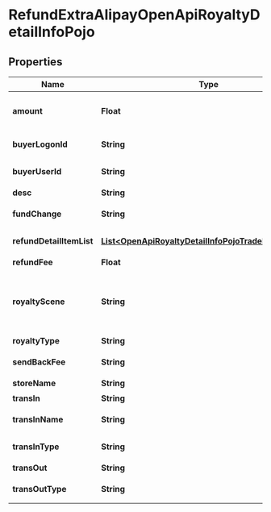 
# RefundExtraAlipayOpenApiRoyaltyDetailInfoPojo

## Properties
Name | Type | Description | Notes
------------ | ------------- | ------------- | -------------
**amount** | **Float** | 分账的金额，单位为元 |  [optional]
**buyerLogonId** | **String** | 买家支付宝账号 |  [optional]
**buyerUserId** | **String** | 买家在支付宝的用户id |  [optional]
**desc** | **String** | 分账描述 |  [optional]
**fundChange** | **String** | 分账变更消息 |  [optional]
**refundDetailItemList** | [**List&lt;OpenApiRoyaltyDetailInfoPojoTradeFundBillItem&gt;**](OpenApiRoyaltyDetailInfoPojoTradeFundBillItem.md) | 退款使用的资金渠道 |  [optional]
**refundFee** | **Float** | 总退款金额 |  [optional]
**royaltyScene** | **String** | 可选值：达人佣金、平台服务费、技术服务费、其他 |  [optional]
**royaltyType** | **String** | 分账类型 |  [optional]
**sendBackFee** | **String** | 买家实际退款金额 |  [optional]
**storeName** | **String** | 交易场景 |  [optional]
**transIn** | **String** | 收入方账户 |  [optional]
**transInName** | **String** | 分账收款方姓名 |  [optional]
**transInType** | **String** | 收入方账户类型 |  [optional]
**transOut** | **String** | 支出方账户 |  [optional]
**transOutType** | **String** | 支出方账户类型 |  [optional]



